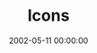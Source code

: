 ---
layout: series
series: "Icons"
permalink: "/icons/"
title: Icons
date: 2002-05-11 00:00:00
endDate: 2002-06-16 00:00:00
description: "Discover, honor and learn from these icons.  "
src: "http://s3.amazonaws.com/crossroads-media/images/legacy/content/Icon.jpg"
---